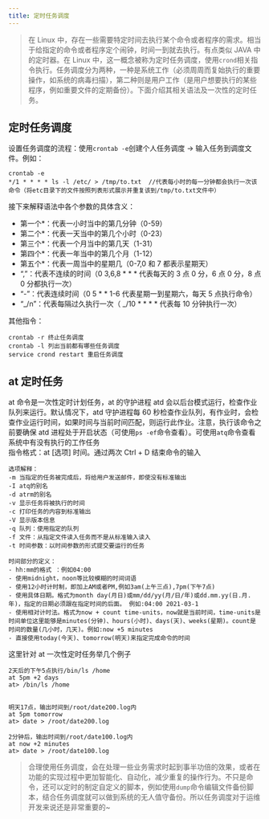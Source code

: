 ```yaml
---
title: 定时任务调度
---
```


> 在 Linux 中，存在一些需要特定时间去执行某个命令或者程序的需求。相当于给指定的命令或者程序定个闹钟，时间一到就去执行。有点类似 JAVA 中的定时器。在 Linux 中，这一概念被称为定时任务调度，使用`crond`相关指令执行。任务调度分为两种，一种是系统工作（必须周周而复始执行的重要操作，如系统的病毒扫描），第二种则是用户工作（是用户想要执行的某些程序，例如重要文件的定期备份）。下面介绍其相关语法及一次性的定时任务。

## 定时任务调度

设置任务调度的流程：使用`crontab -e`创建个人任务调度 → 输入任务到调度文件。例如：

```shell
crontab -e
*/1 * * * * ls -l /etc/ > /tmp/to.txt  //代表每小时的每一分钟都会执行一次该命令（将etc目录下的文件按照列表形式展示并重复该到/tmp/to.txt文件中）
```

接下来解释语法中各个参数的具体含义：

- 第一个\*：代表一小时当中的第几分钟（0-59）
- 第二个\*：代表一天当中的第几个小时（0-23）
- 第三个\*：代表一个月当中的第几天（1-31）
- 第四个\*：代表一年当中的第几个月（1-12）
- 第五个\*：代表一周当中的星期几（0-7,0 和 7 都表示星期天）
- “,”：代表不连续的时间（0 3,6,8 \* \* \* 代表每天的 3 点 0 分，6 点 0 分，8 点 0 分都执行一次）
- “-”：代表连续时间（0 5 \* \* 1-6 代表星期一到星期六，每天 5 点执行命令）
- “_/n”：代表每隔过久执行一次（ _/10 \* \* \* \* 代表每 10 分钟执行一次）

其他指令：

```shell
crontab -r 终止任务调度
crontab -l 列出当前都有哪些任务调度
service crond restart 重启任务调度
```

## at 定时任务

at 命令是一次性定时计划任务，at 的守护进程 atd 会以后台模式运行，检查作业队列来运行。默认情况下，atd 守护进程每 60 秒检查作业队列，有作业时，会检查作业运行时间，如果时间与当前时间匹配，则运行此作业。注意，执行该命令之前要确保 atd 进程处于开启状态（可使用`ps -ef`命令查看）。可使用`atq`命令查看系统中有没有执行的工作任务<br>
指令格式：at [选项] 时间。通过两次 Ctrl + D 结束命令的输入

```shell
选项解释：
-m 当指定的任务被完成后，将给用户发送邮件，即使没有标准输出
-I atq的别名
-d atrm的别名
-v 显示任务将被执行的时间
-c 打印任务的内容到标准输出
-V 显示版本信息
-q 队列：使用指定的队列
-f 文件：从指定文件读入任务而不是从标准输入读入
-t 时间参数：以时间参数的形式提交要运行的任务
```

```shell
时间部分的定义：
- hh:mm的格式 ：例如04:00
- 使用midnight，noon等比较模糊的时间词语
- 使用12小时计时制，即加上AM或者PM,例如3am(上午三点),7pm(下午7点)
- 使用具体日期。格式为month day(月日)或mm/dd/yy(月/日/年)或dd.mm.yy(日.月.年)，指定的日期必须跟在指定时间的后面。 例如:04:00 2021-03-1
- 使用相对计时法。格式为now + count time-units，now就是当前时间，time-units是时间单位这里能够是minutes(分钟)、hours(小时)、days(天)、weeks(星期)。count是时间的数量(几小时，几天)。例如:now +5 minutes
- 直接使用today(今天)、tomorrow(明天)来指定完成命令的时间
```

这里针对 at 一次性定时任务举几个例子

```
2天后的下午5点执行/bin/ls /home
at 5pm +2 days
at> /bin/ls /home


明天17点，输出时间到/root/date200.log内
at 5pm tomorrow
at> date > /root/date200.log

2分钟后，输出时间到/root/date100.log内
at now +2 minutes
at> date > /root/date100.log
```

> 合理使用任务调度，会在处理一些业务需求时起到事半功倍的效果，或者在功能的实现过程中更加智能化、自动化，减少重复的操作行为。不只是命令，还可以定时的制定自定义的脚本，例如使用`dump`命令编辑文件备份脚本，结合任务调度就可以做到系统的无人值守备份。所以任务调度对于运维开发来说还是非常重要的~
